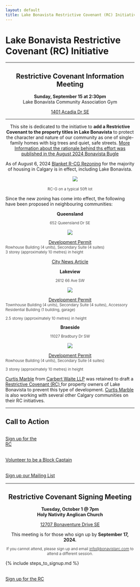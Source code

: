 ```yaml
---
layout: default
title: Lake Bonavista Restrictive Covenant (RC) Initiative
---
```



<html>
<head>
<meta name="viewport" content="width=device-width, initial-scale=1">
<style>
* {
  box-sizing: border-box;
}

/* Create two equal columns that floats next to each other */
.column {
  float: left;
  width: 50%;
  padding: 10px;
}

/* Clear floats after the columns */
.row:after {
  content: "";
  display: table;
  clear: both;
}

img {
	width: 90%;
}

.column p {
	text-align: center;
}

h1 {
  text-align: center;
}


blockquote {
  background-color: #FFFF00;
}

</style>
</head>
</html>


# Lake Bonavista Restrictive Covenant (RC) Initiative

---

<h2 align="center" id="meeting">Restrictive Covenant Information Meeting</h2>

<p align="center" style="margin:0;padding-left: 0;"><b>Sunday, September 15 at 2:30pm</b> </p>
<p align="center" style="margin:0;padding-left: 0;">Lake Bonavista Community Association Gym</p>
<p align="center" style="padding-left: 0;"><a href="https://maps.app.goo.gl/WCCgQA6R6j8BrGVT8">1401 Acadia Dr SE</a></p>

---


<p align="center">
This site is dedicated to the initiative to <b>add a Restrictive Covenant to the property titles in Lake Bonavista</b> to protect the character and nature of our community as one of single-family homes with big trees and quiet, safe streets. <a href="../essay">More Information about the rationale behind ths effort was published in the August 2024 Bonavista Bugle</a>
</p>


<p align="center">
  As of August 6, 2024
    <a href="https://www.calgary.ca/content/dam/www/pda/pd/publishingimages/current-projects/R-CG-residential-grade-oriented.pdf"> Blanket R-CG Rezoning</a> for the majority of housing in Calgary is in effect, including Lake Bonavista.
</p>

<div style="text-align: center;margin-top: 0.5rem;margin-bottom: 1rem; padding-left: 2rem;">
    <a href="https://www.calgary.ca/content/dam/www/pda/pd/publishingimages/current-projects/R-CG-residential-grade-oriented.pdf"><img style="max-width: 100%;" src="../img/50ft.png "></a>
</div>
<p align="center" style="padding-left: 0;font-size: .75rem;font-weight: 300;">RC-G on a typical 50ft lot</p>

Since the new zoning has come into effect, the following have been proposed in neighbouring communities:

<div class="container">
  <div class="row">
    <div class="col-sm">
      <p align="center" style="margin:0;padding-left: 0;"><b>Queensland</b></p>
        <p align="center" style="padding-left: 0;font-size: .75rem;font-weight: 300;">652 Queensland Dr SE</p>
      <p align="center"><a href="https://dmap.calgary.ca/?p=DP2024-04842"><img style="max-width: 100%;" src="../img/Queensland2.png "></a></p>
      <p align="center" style="margin:0;padding-left: 0;"><a href="https://dmap.calgary.ca/?p=DP2024-04842">Development Permit</a></p>
      <p style="margin:0;padding-left: 0;font-size: .75rem;font-weight: 300;">Rowhouse Building (4 units), Secondary Suite (4 suites)</p>
      <p style="margin:0;padding-left: 0;font-size: .75rem;font-weight: 300;">3 storey (approximately 10 metres) in height</p>
      <p align="center" style="padding-left: 0;"><a href="https://calgary.citynews.ca/2024/08/16/calgary-queensland-concerns-proposed-development/">City News Article</a></p>
    </div>
    <div class="col-sm">
      <p align="center" style="margin:0;padding-left: 0;"><b>Lakeview</b></p>
      <p align="center" style="padding-left: 0;font-size: .75rem;font-weight: 300;">2612 66 Ave SW</p>
      <p align="center"><a href="https://dmap.calgary.ca/?p=DP2024-05408"><img style="max-width: 100%;" src="../img/Lakeview.png "></a></p>
      <p align="center" style="margin:0;padding-left: 0;"><a href="https://dmap.calgary.ca/?p=DP2024-05408">Development Permit</a></p>
      <p style="margin:0;padding-left: 0;font-size: .75rem;font-weight: 300;">Townhouse Building (4 units), Secondary Suite (4 suites), Accessory Residential Building (1 building, garage)</p>
      <p style="padding-left: 0;font-size: .75rem;font-weight: 300;">2.5 storey (approximately 10 metres) in height</p>
    </div>
    <div class="col-sm">
      <p align="center" style="margin:0;padding-left: 0;"><b>Braeside</b></p>
      <p align="center" style="padding-left: 0;font-size: .75rem;font-weight: 300;">11027 Bradbury Dr SW</p>
      <p align="center"><a href="https://dmap.calgary.ca/?p=DP2024-05289"><img style="max-width: 100%;" src="../img/Braeside.png "></a></p>
      <p align="center" style="margin:0;padding-left: 0;"><a href="https://dmap.calgary.ca/?p=DP2024-05289">Development Permit</a></p>
      <p style="margin:0;padding-left: 0;font-size: .75rem;font-weight: 300;">Rowhouse Building (4 units), Secondary Suite (4 suites)</p>
      <p style="padding-left: 0;font-size: .75rem;font-weight: 300;">3 storey (approximately 10 metres) in height</p>
    </div>
  </div>
</div>

[Curtis Marble](https://carbertwaite.com/calgary-lawyers/curtis-marble/) from [Carbert Waite LLP](https://carbertwaite.com/) was retained to draft a [Restrictive Covenant (RC) ](../docs/RCJune102024-FINAL.pdf)for property owners of Lake Bonavista to prevent this type of development. [Curtis Marble](https://carbertwaite.com/calgary-lawyers/curtis-marble/) is also working with several other Calgary communities on their RC initiatives. 

---
## Call to Action

<div class="container">
  <div class="row">
    <div class="col-sm">
      <div class="col-md text-center" style="margin-bottom: 1rem;margin-top: 2rem;">
        <a class="button" href="../signup">Sign up for the<br>RC</a>
      </div>
    </div>
    <div class="col-sm">
      <div class="col-md text-center" style="margin-bottom: 1rem;margin-top: 2rem;">
        <a class="button" href="../block">Volunteer to be a Block Captain</a>
      </div>
    </div>
    <div class="col-sm">
      <div class="col-md text-center" style="margin-bottom: 1rem;margin-top: 2rem;">
        <a class="button" href="../mailinglist">Sign up our Mailing List</a>
      </div>
    </div>
  </div>
</div>

---

<h2 align="center" id="meeting">Restrictive Covenant Signing Meeting</h2>
<p align="center" style="margin:0;padding-left: 0;"><b>Tuesday, October 1 @ 7pm</b> </p>
<p align="center" style="margin:0;padding-left: 0;"><b>Holy Nativity Anglican Church</b></p>
<p align="center" style="padding-left: 0;"><a href="https://maps.app.goo.gl/NJ5JtQFouTHuFFLN6">12707 Bonaventure Drive SE</a></p>

<p align="center" style="margin:0;padding-left: 0;">This meeting is for those who sign up by <b>September 17, 2024.</b></p>
<p align="center" style="padding-left: 0;font-size: .75rem;font-weight: 300;">If you cannot attend, please sign up and email <a href="mailto:info@bonavistarc.com">info@bonavistarc.com</a> to attend a different session.</p>

{% include steps_to_signup.md %}

<div class="col-md text-center" style="margin-bottom: 1rem;margin-top: 2rem;">
    <a class="button" href="../signup">Sign up for the RC</a>
</div>





